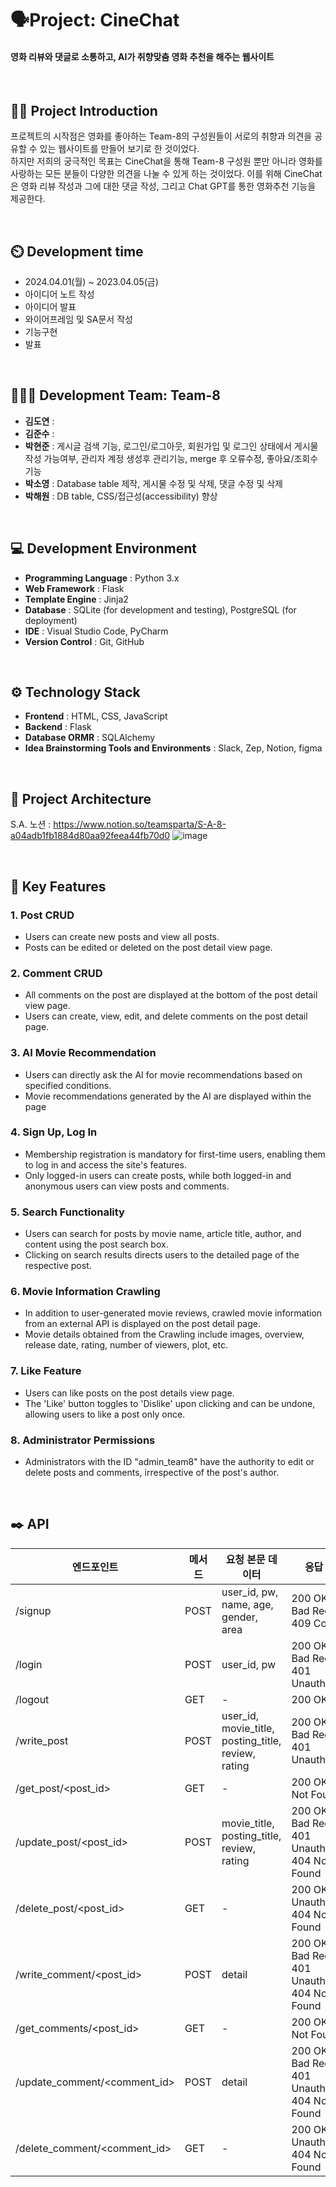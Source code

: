 # 🗣️Project: CineChat
#### 영화 리뷰와 댓글로 소통하고, AI가 취향맞춤 영화 추천을 해주는 웹사이트

<br>

## 👨‍🏫 Project Introduction
프로젝트의 시작점은 영화를 좋아하는 Team-8의 구성원들이 서로의 취향과 의견을 공유할 수 있는 웹사이트를 만들어 보기로 한 것이었다.  
하지만 저희의 궁극적인 목표는 CineChat을 통해 Team-8 구성원 뿐만 아니라 영화를 사랑하는 모든 분들이 다양한 의견을 나눌 수 있게 하는 것이었다. 
이를 위해 CineChat은 영화 리뷰 작성과 그에 대한 댓글 작성, 그리고 Chat GPT를 통한 영화추천 기능을 제공한다.

<br>

## ⏲️ Development time
- 2024.04.01(월) ~ 2023.04.05(금)
- 아이디어 노트 작성
- 아이디어 발표
- 와이어프레임 및 SA문서 작성
- 기능구현
- 발표
<br>

## 🧑‍🤝‍🧑 Development Team: Team-8 
- **김도연** : 
- **김준수** : 
- **박현준** : 게시글 검색 기능, 로그인/로그아웃, 회원가입 및 로그인 상태에서 게시물 작성 가능여부, 관리자 계정 생성후 관리기능, merge 후 오류수정, 좋아요/조회수 기능
- **박소영** : Database table 제작, 게시물 수정 및 삭제, 댓글 수정 및 삭제
- **박해원** : DB table, CSS/접근성(accessibility) 향상


<br>

## 💻 Development Environment
- **Programming Language** : Python 3.x
- **Web Framework** : Flask
- **Template Engine** : Jinja2
- **Database** : SQLite (for development and testing), PostgreSQL (for deployment)
- **IDE** : Visual Studio Code, PyCharm
- **Version Control** : Git, GitHub
<br>

## ⚙️ Technology Stack
- **Frontend** : HTML, CSS, JavaScript
- **Backend** : Flask
- **Database ORMR** : SQLAlchemy
- **Idea Brainstorming Tools and Environments** : Slack, Zep, Notion, figma
<br>

## 📝 Project Architecture
S.A. 노션 : https://www.notion.so/teamsparta/S-A-8-a04adb1fb1884d80aa92feea44fb70d0
![image](https://github.com/daengdaengjoa/Team-8/assets/157565164/a8ab58ef-e818-44f3-a27e-32b8c3ed7c40)


<br>

## 📌 Key Features

### 1. Post CRUD
   - Users can create new posts and view all posts.
   - Posts can be edited or deleted on the post detail view page.

### 2. Comment CRUD
   - All comments on the post are displayed at the bottom of the post detail view page.
   - Users can create, view, edit, and delete comments on the post detail page.

### 3. AI Movie Recommendation
   - Users can directly ask the AI for movie recommendations based on specified conditions.
   - Movie recommendations generated by the AI are displayed within the page
     
### 4.  Sign Up, Log In
   - Membership registration is mandatory for first-time users, enabling them to log in and access the site's features.
   - Only logged-in users can create posts, while both logged-in and anonymous users can view posts and comments.
     
### 5.  Search Functionality
   - Users can search for posts by movie name, article title, author, and content using the post search box.
   - Clicking on search results directs users to the detailed page of the respective post.

### 6. Movie Information Crawling
   - In addition to user-generated movie reviews, crawled movie information from an external API is displayed on the post detail page.
   - Movie details obtained from the Crawling include images, overview, release date, rating, number of viewers, plot, etc.
     
### 7. Like Feature
   - Users can like posts on the post details view page.
   - The 'Like' button toggles to 'Dislike' upon clicking and can be undone, allowing users to like a post only once.
     
### 8. Administrator Permissions
   - Administrators with the ID "admin_team8" have the authority to edit or delete posts and comments, irrespective of the post's author.
     

<br> 

## ✒️ API
| 엔드포인트               | 메서드 | 요청 본문 데이터             | 응답 코드                             |
|------------------------|--------|------------------------------|--------------------------------------|
| /signup                | POST   | user_id, pw, name, age, gender, area | 200 OK, 400 Bad Request, 409 Conflict |
| /login                 | POST   | user_id, pw                  | 200 OK, 400 Bad Request, 401 Unauthorized |
| /logout                | GET    | -                            | 200 OK                               |
| /write_post            | POST   | user_id, movie_title, posting_title, review, rating | 200 OK, 400 Bad Request, 401 Unauthorized |
| /get_post/<post_id>   | GET    | -                            | 200 OK, 404 Not Found                |
| /update_post/<post_id>| POST   | movie_title, posting_title, review, rating | 200 OK, 400 Bad Request, 401 Unauthorized, 404 Not Found |
| /delete_post/<post_id>| GET    | -                            | 200 OK, 401 Unauthorized, 404 Not Found |
| /write_comment/<post_id> | POST | detail                       | 200 OK, 400 Bad Request, 401 Unauthorized, 404 Not Found |
| /get_comments/<post_id>| GET    | -                            | 200 OK, 404 Not Found                |
| /update_comment/<comment_id> | POST | detail                   | 200 OK, 400 Bad Request, 401 Unauthorized, 404 Not Found |
| /delete_comment/<comment_id>| GET | -                          | 200 OK, 401 Unauthorized, 404 Not Found |



